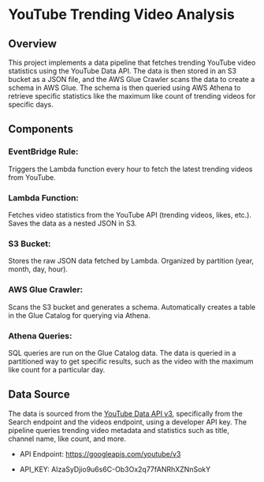 # YouTube Trending Video Analysis

## Overview
This project implements a data pipeline that fetches trending YouTube video statistics using the YouTube Data API. The data is then stored in an S3 bucket as a JSON file, and the AWS Glue Crawler scans the data to create a schema in AWS Glue. The schema is then queried using AWS Athena to retrieve specific statistics like the maximum like count of trending videos for specific days.


## Components


### EventBridge Rule:
Triggers the Lambda function every hour to fetch the latest trending videos from YouTube.


### Lambda Function:
Fetches video statistics from the YouTube API (trending videos, likes, etc.).
Saves the data as a nested JSON in S3.


### S3 Bucket:
Stores the raw JSON data fetched by Lambda.
Organized by partition (year, month, day, hour).


### AWS Glue Crawler:
Scans the S3 bucket and generates a schema.
Automatically creates a table in the Glue Catalog for querying via Athena.


### Athena Queries:
SQL queries are run on the Glue Catalog data.
The data is queried in a partitioned way to get specific results, such as the video with the maximum like count for a particular day.


##  Data Source
The data is sourced from the [YouTube Data API v3](https://googleapis.com/youtube/v3/search), specifically from the Search endpoint and the videos endpoint, using a developer API key. The pipeline queries trending video metadata and statistics such as title, channel name, like count, and more.

- API Endpoint: https://googleapis.com/youtube/v3 

- API_KEY: AIzaSyDjio9u6s6C-Ob3Ox2q77fANRhXZNnSokY










